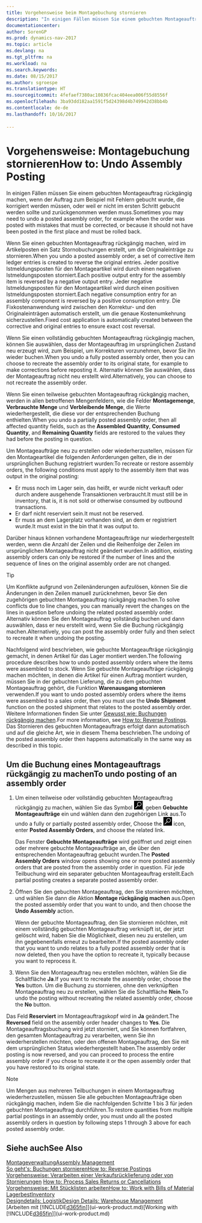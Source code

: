 ```yaml
---
title: Vorgehensweise beim Montagebuchung stornieren
description: "In einigen Fällen müssen Sie einem gebuchten Montageauftrag rückgängig machen, wenn der Auftrag zum Beispiel mit Fehlern gebucht wurde, die korrigiert werden müssen, oder weil er nicht im ersten Schritt gebucht werden sollte und zurückgenommen werden muss."
documentationcenter: 
author: SorenGP
ms.prod: dynamics-nav-2017
ms.topic: article
ms.devlang: na
ms.tgt_pltfrm: na
ms.workload: na
ms.search.keywords: 
ms.date: 08/15/2017
ms.author: sgroespe
ms.translationtype: HT
ms.sourcegitcommit: 4fefaef7380ac10836fcac404eea006f55d8556f
ms.openlocfilehash: 3ba93dd182aa1591f5d24398d4b749942d38bb4b
ms.contentlocale: de-de
ms.lasthandoff: 10/16/2017

---
```

# <a name="how-to-undo-assembly-posting"></a><span data-ttu-id="857f6-103">Vorgehensweise: Montagebuchung stornieren</span><span class="sxs-lookup"><span data-stu-id="857f6-103">How to: Undo Assembly Posting</span></span>
<span data-ttu-id="857f6-104">In einigen Fällen müssen Sie einem gebuchten Montageauftrag rückgängig machen, wenn der Auftrag zum Beispiel mit Fehlern gebucht wurde, die korrigiert werden müssen, oder weil er nicht im ersten Schritt gebucht werden sollte und zurückgenommen werden muss.</span><span class="sxs-lookup"><span data-stu-id="857f6-104">Sometimes you may need to undo a posted assembly order, for example when the order was posted with mistakes that must be corrected, or because it should not have been posted in the first place and must be rolled back.</span></span>

<span data-ttu-id="857f6-105">Wenn Sie einen gebuchten Montageauftrag rückgängig machen, wird im Artikelposten ein Satz Stornobuchungen erstellt, um die Originaleinträge zu stornieren.</span><span class="sxs-lookup"><span data-stu-id="857f6-105">When you undo a posted assembly order, a set of corrective item ledger entries is created to reverse the original entries.</span></span> <span data-ttu-id="857f6-106">Jeder positive Istmeldungsposten für den Montageartikel wird durch einen negativen Istmeldungsposten storniert.</span><span class="sxs-lookup"><span data-stu-id="857f6-106">Each positive output entry for the assembly item is reversed by a negative output entry.</span></span> <span data-ttu-id="857f6-107">Jeder negative Istmeldungsposten für den Montageartikel wird durch einen positiven Istmeldungsposten storniert.</span><span class="sxs-lookup"><span data-stu-id="857f6-107">Each negative consumption entry for an assembly component is reversed by a positive consumption entry.</span></span> <span data-ttu-id="857f6-108">Die Fixkostenanwendung wird zwischen den Korrektur- und den Originaleinträgen automatisch erstellt, um die genaue Kostenumkehrung sicherzustellen.</span><span class="sxs-lookup"><span data-stu-id="857f6-108">Fixed cost application is automatically created between the corrective and original entries to ensure exact cost reversal.</span></span>  

<span data-ttu-id="857f6-109">Wenn Sie einen vollständig gebuchten Montageauftrag rückgängig machen, können Sie auswählen, dass der Montageauftrag im ursprünglichen Zustand neu erzeugt wird, zum Beispiel, um Korrekturen vorzunehmen, bevor Sie ihn wieder buchen.</span><span class="sxs-lookup"><span data-stu-id="857f6-109">When you undo a fully posted assembly order, then you can choose to recreate the assembly order to its original state, for example to make corrections before reposting it.</span></span> <span data-ttu-id="857f6-110">Alternativ können Sie auswählen, dass der Montageauftrag nicht neu erstellt wird.</span><span class="sxs-lookup"><span data-stu-id="857f6-110">Alternatively, you can choose to not recreate the assembly order.</span></span>  

<span data-ttu-id="857f6-111">Wenn Sie einen teilweise gebuchten Montageauftrag rückgängig machen, werden in allen betroffenen Mengenfeldern, wie die Felder **Montagemenge**, **Verbrauchte Menge** und **Verbleibende Menge**, die Werte wiederhergestellt, die diese vor der entsprechenden Buchung enthielten.</span><span class="sxs-lookup"><span data-stu-id="857f6-111">When you undo a partially posted assembly order, then all affected quantity fields, such as the **Assembled Quantity**, **Consumed Quantity**, and **Remaining Quantity** fields are restored to the values they had before the posting in question.</span></span>  

<span data-ttu-id="857f6-112">Um Montageaufträge neu zu erstellen oder wiederherzustellen, müssen für den Montageartikel die folgenden Anforderungen gelten, die in der ursprünglichen Buchung registriert wurden:</span><span class="sxs-lookup"><span data-stu-id="857f6-112">To recreate or restore assembly orders, the following conditions must apply to the assembly item that was output in the original posting:</span></span>  

-   <span data-ttu-id="857f6-113">Er muss noch im Lager sein, das heißt, er wurde nicht verkauft oder durch andere ausgehende Transaktionen verbraucht.</span><span class="sxs-lookup"><span data-stu-id="857f6-113">It must still be in inventory, that is, it is not sold or otherwise consumed by outbound transactions.</span></span>  
-   <span data-ttu-id="857f6-114">Er darf nicht reserviert sein.</span><span class="sxs-lookup"><span data-stu-id="857f6-114">It must not be reserved.</span></span>  
-   <span data-ttu-id="857f6-115">Er muss an dem Lagerplatz vorhanden sind, an dem er registriert wurde.</span><span class="sxs-lookup"><span data-stu-id="857f6-115">It must exist in the bin that it was output to.</span></span>  

<span data-ttu-id="857f6-116">Darüber hinaus können vorhandene Montageaufträge nur wiederhergestellt werden, wenn die Anzahl der Zeilen und die Reihenfolge der Zeilen im ursprünglichen Montageauftrag nicht geändert wurden.</span><span class="sxs-lookup"><span data-stu-id="857f6-116">In addition, existing assembly orders can only be restored if the number of lines and the sequence of lines on the original assembly order are not changed.</span></span>  

> [!TIP]  
>  <span data-ttu-id="857f6-117">Um Konflikte aufgrund von Zeilenänderungen aufzulösen, können Sie die Änderungen in den Zeilen manuell zurücknehmen, bevor Sie den zugehörigen gebuchten Montageauftrag rückgängig machen.</span><span class="sxs-lookup"><span data-stu-id="857f6-117">To solve conflicts due to line changes, you can manually revert the changes on the lines in question before undoing the related posted assembly order.</span></span> <span data-ttu-id="857f6-118">Alternativ können Sie den Montageauftrag vollständig buchen und dann auswählen, dass er neu erstellt wird, wenn Sie die Buchung rückgängig machen.</span><span class="sxs-lookup"><span data-stu-id="857f6-118">Alternatively, you can post the assembly order fully and then select to recreate it when undoing the posting.</span></span>  

<span data-ttu-id="857f6-119">Nachfolgend wird beschrieben, wie gebuchte Montageaufträge rückgängig gemacht, in denen Artikel für das Lager montiert werden.</span><span class="sxs-lookup"><span data-stu-id="857f6-119">The following procedure describes how to undo posted assembly orders where the items were assembled to stock.</span></span> <span data-ttu-id="857f6-120">Wenn Sie gebuchte Montageaufträge rückgängig machen möchten, in denen die Artikel für einen Auftrag montiert wurden, müssen Sie in der gebuchten Lieferung, die zu dem gebuchten Montageauftrag gehört, die Funktion **Warenausgang stornieren** verwenden.</span><span class="sxs-lookup"><span data-stu-id="857f6-120">If you want to undo posted assembly orders where the items were assembled to a sales order, then you must use the **Undo Shipment** function on the posted shipment that relates to the posted assembly order.</span></span> <span data-ttu-id="857f6-121">Weitere Informationen finden Sie unter [Gewusst wie: Buchungen rückgängig machen](finance-how-reverse-journal-posting.md).</span><span class="sxs-lookup"><span data-stu-id="857f6-121">For more information, see [How to: Reverse Postings](finance-how-reverse-journal-posting.md).</span></span> <span data-ttu-id="857f6-122">Das Stornieren des gebuchten Montageauftrags erfolgt dann automatisch und auf die gleiche Art, wie in diesem Thema beschrieben.</span><span class="sxs-lookup"><span data-stu-id="857f6-122">The undoing of the posted assembly order then happens automatically in the same way as described in this topic.</span></span>  

## <a name="to-undo-posting-of-an-assembly-order"></a><span data-ttu-id="857f6-123">Um die Buchung eines Montageauftrags rückgängig zu machen</span><span class="sxs-lookup"><span data-stu-id="857f6-123">To undo posting of an assembly order</span></span>  
1.  <span data-ttu-id="857f6-124">Um einen teilweise oder vollständig gebuchten Montageauftrag rückgängig zu machen, wählen Sie das Symbol ![Nach Seite oder Bericht suchen](media/ui-search/search_small.png "Symbol Nach Seite oder Bericht suchen"), geben **Gebuchte Montageaufträge** ein und wählen dann den zugehörigen Link aus.</span><span class="sxs-lookup"><span data-stu-id="857f6-124">To undo a fully or partially posted assembly order, Choose the ![Search for Page or Report](media/ui-search/search_small.png "Search for Page or Report icon") icon, enter **Posted Assembly Orders**, and choose the related link.</span></span>  

    <span data-ttu-id="857f6-125">Das Fenster **Gebuchte Montageaufträge** wird geöffnet und zeigt einen oder mehrere gebuchte Montageaufträge an, die über den entsprechenden Montageauftrag gebucht wurden.</span><span class="sxs-lookup"><span data-stu-id="857f6-125">The **Posted Assembly Orders** window opens showing one or more posted assembly orders that are posted from the assembly order in question.</span></span> <span data-ttu-id="857f6-126">Für jede Teilbuchung wird ein separater gebuchten Montageauftrag erstellt.</span><span class="sxs-lookup"><span data-stu-id="857f6-126">Each partial posting creates a separate posted assembly order.</span></span>  
2.  <span data-ttu-id="857f6-127">Öffnen Sie den gebuchten Montageauftrag, den Sie stornieren möchten, und wählen Sie dann die Aktion **Montage rückgängig machen** aus.</span><span class="sxs-lookup"><span data-stu-id="857f6-127">Open the posted assembly order that you want to undo, and then choose the **Undo Assembly** action.</span></span>  

    <span data-ttu-id="857f6-128">Wenn der gebuchte Montageauftrag, den Sie stornieren möchten, mit einem vollständig gebuchten Montageauftrag verknüpft ist, der jetzt gelöscht wird, haben Sie die Möglichkeit, diesen neu zu erstellen, um ihn gegebenenfalls erneut zu bearbeiten.</span><span class="sxs-lookup"><span data-stu-id="857f6-128">If the posted assembly order that you want to undo relates to a fully posted assembly order that is now deleted, then you have the option to recreate it, typically because you want to reprocess it.</span></span>  
3.  <span data-ttu-id="857f6-129">Wenn Sie den Montageauftrag neu erstellen möchten, wählen Sie die Schaltfläche **Ja**.</span><span class="sxs-lookup"><span data-stu-id="857f6-129">If you want to recreate the assembly order, choose the **Yes** button.</span></span> <span data-ttu-id="857f6-130">Um die Buchung zu stornieren, ohne den verknüpften Montageauftrag neu zu erstellen, wählen Sie die Schaltfläche **Nein**.</span><span class="sxs-lookup"><span data-stu-id="857f6-130">To undo the posting without recreating the related assembly order, choose the **No** button.</span></span>  

<span data-ttu-id="857f6-131">Das Feld **Reserviert** im Montageauftragskopf wird in **Ja** geändert.</span><span class="sxs-lookup"><span data-stu-id="857f6-131">The **Reversed** field on the assembly order header changes to **Yes**.</span></span> <span data-ttu-id="857f6-132">Die Montageauftragsbuchung wird jetzt storniert, und Sie können fortfahren, den gesamten Montageauftrag zu verarbeiten, wenn Sie ihn wiederherstellen möchten, oder den offenen Montageauftrag, den Sie mit dem ursprünglichen Status wiederhergestellt haben.</span><span class="sxs-lookup"><span data-stu-id="857f6-132">The assembly order posting is now reversed, and you can proceed to process the entire assembly order if you chose to recreate it or the open assembly order that you have restored to its original state.</span></span>  

> [!NOTE]  
>  <span data-ttu-id="857f6-133">Um Mengen aus mehreren Teilbuchungen in einem Montageauftrag wiederherzustellen, müssen Sie alle gebuchten Montageaufträge oben rückgängig machen, indem Sie die nachfolgenden Schritte 1 bis 3 für jeden gebuchten Montageauftrag durchführen.</span><span class="sxs-lookup"><span data-stu-id="857f6-133">To restore quantities from multiple partial postings in an assembly order, you must undo all the posted assembly orders in question by following steps 1 through 3 above for each posted assembly order.</span></span>  

## <a name="see-also"></a><span data-ttu-id="857f6-134">Siehe auch</span><span class="sxs-lookup"><span data-stu-id="857f6-134">See Also</span></span>  
[<span data-ttu-id="857f6-135">Montageverwaltung</span><span class="sxs-lookup"><span data-stu-id="857f6-135">Assembly Management</span></span>](assembly-assemble-items.md)  
[<span data-ttu-id="857f6-136">So geht's: Buchungen stornieren</span><span class="sxs-lookup"><span data-stu-id="857f6-136">How to: Reverse Postings</span></span>](finance-how-reverse-journal-posting.md)  
<span data-ttu-id="857f6-137">[Vorgehensweise: Verarbeiten einer Verkaufsrücklieferung oder von Stornierungen](sales-how-process-sales-returns-cancellations.md)  </span><span class="sxs-lookup"><span data-stu-id="857f6-137">[How to: Process Sales Returns or Cancellations](sales-how-process-sales-returns-cancellations.md)  </span></span>  
[<span data-ttu-id="857f6-138">Vorgehensweise: Mit Stücklisten arbeiten</span><span class="sxs-lookup"><span data-stu-id="857f6-138">How to: Work with Bills of Material</span></span>](inventory-how-work-BOMs.md)  
[<span data-ttu-id="857f6-139">Lagerbest</span><span class="sxs-lookup"><span data-stu-id="857f6-139">Inventory</span></span>](inventory-manage-inventory.md)  
[<span data-ttu-id="857f6-140">Designdetails: Logistik</span><span class="sxs-lookup"><span data-stu-id="857f6-140">Design Details: Warehouse Management</span></span>](design-details-warehouse-management.md)  
<span data-ttu-id="857f6-141">[Arbeiten mit [!INCLUDE[d365fin](includes/d365fin_md.md)]](ui-work-product.md)</span><span class="sxs-lookup"><span data-stu-id="857f6-141">[Working with [!INCLUDE[d365fin](includes/d365fin_md.md)]](ui-work-product.md)</span></span>

